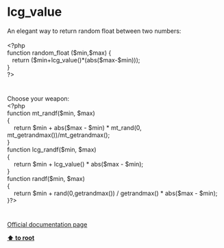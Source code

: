 # lcg_value




<div class="phpcode"><span class="html">
An elegant way to return random float between two numbers:<br><br><span class="default">&lt;?php<br></span><span class="keyword">function </span><span class="default">random_float </span><span class="keyword">(</span><span class="default">$min</span><span class="keyword">,</span><span class="default">$max</span><span class="keyword">) {<br>&#xA0;&#xA0; return (</span><span class="default">$min</span><span class="keyword">+</span><span class="default">lcg_value</span><span class="keyword">()*(</span><span class="default">abs</span><span class="keyword">(</span><span class="default">$max</span><span class="keyword">-</span><span class="default">$min</span><span class="keyword">)));<br>}<br></span><span class="default">?&gt;</span>
</span>
</div>
  

#


<div class="phpcode"><span class="html">
Choose your weapon:<br><span class="default">&lt;?php<br></span><span class="keyword">function </span><span class="default">mt_randf</span><span class="keyword">(</span><span class="default">$min</span><span class="keyword">, </span><span class="default">$max</span><span class="keyword">)<br>{<br>&#xA0; &#xA0; return </span><span class="default">$min </span><span class="keyword">+ </span><span class="default">abs</span><span class="keyword">(</span><span class="default">$max </span><span class="keyword">- </span><span class="default">$min</span><span class="keyword">) * </span><span class="default">mt_rand</span><span class="keyword">(</span><span class="default">0</span><span class="keyword">, </span><span class="default">mt_getrandmax</span><span class="keyword">())/</span><span class="default">mt_getrandmax</span><span class="keyword">(); <br>}<br>function </span><span class="default">lcg_randf</span><span class="keyword">(</span><span class="default">$min</span><span class="keyword">, </span><span class="default">$max</span><span class="keyword">)<br>{<br>&#xA0; &#xA0; return </span><span class="default">$min </span><span class="keyword">+ </span><span class="default">lcg_value</span><span class="keyword">() * </span><span class="default">abs</span><span class="keyword">(</span><span class="default">$max </span><span class="keyword">- </span><span class="default">$min</span><span class="keyword">);<br>}<br>function </span><span class="default">randf</span><span class="keyword">(</span><span class="default">$min</span><span class="keyword">, </span><span class="default">$max</span><span class="keyword">)<br>{<br>&#xA0; &#xA0; return </span><span class="default">$min </span><span class="keyword">+ </span><span class="default">rand</span><span class="keyword">(</span><span class="default">0</span><span class="keyword">,</span><span class="default">getrandmax</span><span class="keyword">()) / </span><span class="default">getrandmax</span><span class="keyword">() * </span><span class="default">abs</span><span class="keyword">(</span><span class="default">$max </span><span class="keyword">- </span><span class="default">$min</span><span class="keyword">);<br>}</span><span class="default">?&gt;</span>
</span>
</div>
  

#

[Official documentation page](https://www.php.net/manual/en/function.lcg-value.php)

**[⬆ to root](/)**